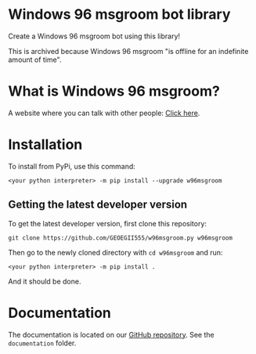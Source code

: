 # Windows 96 msgroom bot library
Create a Windows 96 msgroom bot using this library!

This is archived because Windows 96 msgroom "is offline for an indefinite amount of time".
# What is Windows 96 msgroom?
A website where you can talk with other people: [Click here](https://msgroom.windows96.net/).
# Installation
To install from PyPi, use this command:
```
<your python interpreter> -m pip install --upgrade w96msgroom
```
## Getting the latest developer version
To get the latest developer version, first clone this repository:
```
git clone https://github.com/GEOEGII555/w96msgroom.py w96msgroom
```
Then go to the newly cloned directory with `cd w96msgroom` and run:
```
<your python interpreter> -m pip install .
```
And it should be done.

# Documentation

The documentation is located on our [GitHub repository](https://github.com/GEOEGII555/w96msgroom.py). See the `documentation` folder.
